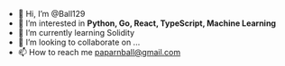 - 👋 Hi, I’m @Ball129
- 👀 I’m interested in **Python, Go, React, TypeScript, Machine Learning**
- 🌱 I’m currently learning Solidity
- 💞️ I’m looking to collaborate on ...
- 📫 How to reach me paparnball@gmail.com

<!---
Ball129/Ball129 is a ✨ special ✨ repository because its `README.md` (this file) appears on your GitHub profile.
You can click the Preview link to take a look at your changes.
--->
